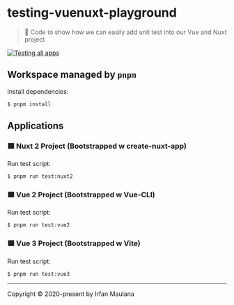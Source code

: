 # testing-vuenuxt-playground

> 🕺 Code to show how we can easily add unit test into our Vue and Nuxt project

[![Testing all apps](https://github.com/mazipan/testing-vuenuxt-playground/actions/workflows/testing.yml/badge.svg)](https://github.com/mazipan/testing-vuenuxt-playground/actions/workflows/testing.yml)

## Workspace managed by `pnpm`

Install dependencies:

```bash
$ pnpm install
```

## Applications

### 🟩 Nuxt 2 Project (Bootstrapped w create-nuxt-app)

Run test script:

```bash
$ pnpm run test:nuxt2
```

### 🟩 Vue 2 Project (Bootstrapped w Vue-CLI)

Run test script:

```bash
$ pnpm run test:vue2
```

### 🟩 Vue 3 Project (Bootstrapped w Vite)

Run test script:

```bash
$ pnpm run test:vue3
```

------

Copyright © 2020-present by Irfan Maulana
